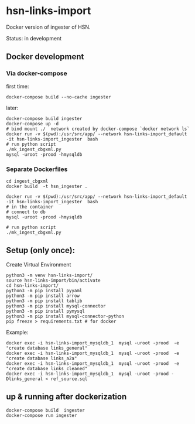 # hsn-links-import

Docker version of ingester of HSN. 

Status: in development

## Docker development

<!-- Start Virtual Environment (cre)
`source hsn-links-import/bin/activate` -->

### Via docker-compose 

first time:
```
docker-compose build --no-cache ingester
```

later:
```
docker-compose build ingester
docker-compose up -d
# bind mount ./  network created by docker-compose `docker network ls`
docker run -v $(pwd):/usr/src/app/ --network hsn-links-import_default -it hsn-links-import_ingester  bash
# run python script
./mk_ingest_cbgxml.py
mysql -uroot -prood -hmysqldb
```

### Separate Dockerfiles

```
cd ingest_cbgxml
docker build  -t hsn_ingester .

docker run -v $(pwd):/usr/src/app/ --network hsn-links-import_default -it hsn-links-import_ingester  bash
# in the container
# connect to db
mysql -uroot -prood -hmysqldb 

# run python script
./mk_ingest_cbgxml.py

```


## Setup (only once):

Create Virtual Environment

```
python3 -m venv hsn-links-import/
source hsn-links-import/bin/activate
cd hsn-links-import/
python3 -m pip install pyyaml
python3 -m pip install arrow
python3 -m pip install tablib
python3 -m pip install mysql-connector
python3 -m pip install pymysql
python3 -m pip install mysql-connector-python
pip freeze > requirements.txt # for docker
```



Example:
```
docker exec -i hsn-links-import_mysqldb_1  mysql -uroot -prood  -e "create database links_general"
docker exec -i hsn-links-import_mysqldb_1  mysql -uroot -prood  -e "create database links_a2a"
docker exec -i hsn-links-import_mysqldb_1  mysql -uroot -prood  -e "create database links_cleaned"
docker exec -i hsn-links-import_mysqldb_1  mysql -uroot -prood -Dlinks_general < ref_source.sql
```



## up & running after dockerization






```
docker-compose build  ingester
docker-compose run ingester
```